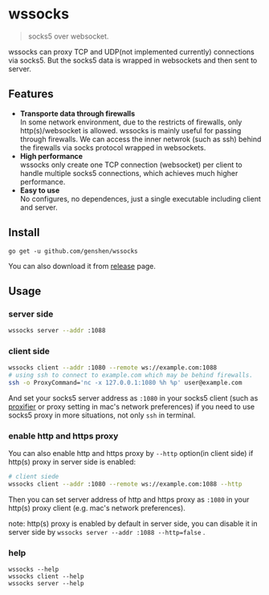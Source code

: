 # wssocks
> socks5 over websocket.

wssocks can proxy TCP and UDP(not implemented currently) connections via socks5. But the socks5 data is wrapped in websockets and then sent to server.

## Features
- **Transporte data through firewalls**  
In some network environment, due to the restricts of firewalls, only http(s)/websocket is allowed. wssocks is mainly useful for passing through firewalls. We can access the inner netwrok (such as ssh) behind the firewalls via socks protocol wrapped in websockets.  
- **High performance**  
wssocks only create one TCP connection (websocket) per client to handle multiple socks5 connections, which achieves much higher performance.
- **Easy to use**  
No configures, no dependences, just a single executable including client and server.

## Install
```
go get -u github.com/genshen/wssocks
```
You can also download it from [release](https://github.com/genshen/wssocks/releases) page.

## Usage

### server side
```bash
wssocks server --addr :1088
```
### client side
```bash
wssocks client --addr :1080 --remote ws://example.com:1088
# using ssh to connect to example.com which may be behind firewalls.
ssh -o ProxyCommand='nc -x 127.0.0.1:1080 %h %p' user@example.com 
```

And set your socks5 server address as `:1080` in your socks5 client (such as [proxifier](https://www.proxifier.com/) or proxy setting in mac's network preferences) if you need to use socks5 proxy in more situations, not only `ssh` in terminal.  

### enable http and https proxy
You can also enable http and https proxy by `--http` option(in client side)
if http(s) proxy in server side is enabled:

```bash
# client siede
wssocks client --addr :1080 --remote ws://example.com:1088 --http
```
Then you can set server address of http and https proxy as `:1080` 
in your http(s) proxy client (e.g. mac's network preferences).

note: http(s) proxy is enabled by default in server side, you can disable it in server side 
by `wssocks server --addr :1088 --http=false` .

### help
```
wssocks --help
wssocks client --help
wssocks server --help
```
